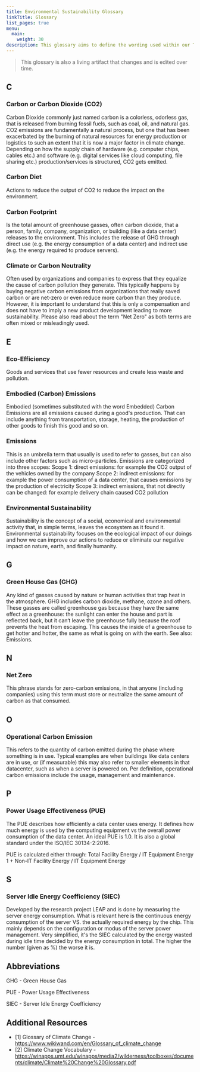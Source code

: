 ```yaml
---
title: Environmental Sustainability Glossary
linkTitle: Glossary
list_pages: true
menu:
  main:
    weight: 30
description: This glossary aims to define the wording used within our Technical Advisory Group (TAG) for environmental sustainability. It doesn't claim to be holistically complete and therefore provides additional resources where needed.
---
```


> This glossary is also a living artifact that changes and is edited over time.

## C

### **Carbon or Carbon Dioxide (CO2)**

Carbon Dioxide commonly just named carbon is a colorless, odorless gas, that is released from burning fossil fuels, such as coal, oil, and natural gas.
CO2 emissions are fundamentally a natural process, but one that has been exacerbated by the burning of natural resources for energy production or logistics to such an extent that it is now a major factor in climate change. Depending on how the supply chain of hardware (e.g. computer chips, cables etc.) and software (e.g. digital services like cloud computing, file sharing etc.) production/services is structured, CO2 gets emitted.

### **Carbon Diet**

Actions to reduce the output of CO2 to reduce the impact on the environment.

### **Carbon Footprint**

Is the total amount of greenhouse gasses, often carbon dioxide, that a person, family, company, organization, or building (like a data center) releases to the environment.
This includes the release of GHG through direct use (e.g. the energy consumption of a data center) and indirect use (e.g. the energy required to produce servers).

### **Climate or Carbon Neutrality**

Often used by organizations and companies to express that they equalize the cause of carbon pollution they generate.
This typically happens by buying negative carbon emissions from organizations that really saved carbon or are net-zero or even reduce more carbon than they produce.
However, it is important to understand that this is only a compensation and does not have to imply a new product development leading to more sustainability. Please also read about the term "Net Zero" as both terms are often mixed or misleadingly used.

## E

### **Eco-Efficiency**

Goods and services that use fewer resources and create less waste and pollution.

### **Embodied (Carbon) Emissions**

Embodied (sometimes substituted with the word Embedded) Carbon Emissions are all emissions caused during a good's production.
That can include anything from transportation, storage, heating, the production of other goods to finish this good and so on.

### **Emissions**

This is an umbrella term that usually is used to refer to gasses, but can also include other factors such as micro-particles. Emissions are categorized into three scopes:
Scope 1: direct emissions: for example the CO2 output of the vehicles owned by the company
Scope 2: indirect emissions: for example the power consumption of a data center, that causes emissions by the production of electricity
Scope 3: indirect emissions, that not directly can be changed: for example delivery chain caused CO2 pollution

### **Environmental Sustainability**

Sustainability is the concept of a social, economical and environmental activity that, in simple terms, leaves the ecosystem as it found it.
Environmental sustainability focuses on the ecological impact of our doings and how we can improve our actions to reduce or eliminate our negative impact on nature, earth, and finally humanity.

## G

### **Green House Gas (GHG)**

Any kind of gasses caused by nature or human activities that trap heat in the atmosphere. GHG includes carbon dioxide, methane, ozone and others.
These gasses are called greenhouse gas because they have the same effect as a greenhouse: the sunlight can enter the house and part is reflected back, but it can‘t leave the greenhouse fully because the roof prevents the heat from escaping.
This causes the inside of a greenhouse to get hotter and hotter, the same as what is going on with the earth. See also: Emissions.

## N

### **Net Zero**

This phrase stands for zero-carbon emissions, in that anyone (including companies) using this term must store or neutralize the same amount of carbon as that consumed.

## O

### **Operational Carbon Emission**

This refers to the quantity of carbon emitted during the phase where something is in use. Typical examples are when buildings like data centers are in use, or (if measurable) this may also refer to smaller elements in that datacenter, such as when a server is powered on.
Per definition, operational carbon emissions include the usage, management and maintenance.

## P

### **Power Usage Effectiveness (PUE)**

The PUE describes how efficiently a data center uses energy. It defines how much energy is used by the computing equipment vs the overall power consumption of the data center.
An ideal PUE is 1.0. It is also a global standard under the ISO/IEC 30134-2:2016.

PUE is calculated either through:
Total Facility Energy / IT Equipment Energy
1 + Non-IT Facility Energy / IT Equipment Energy

## S

### **Server Idle Energy Coefficiency (SIEC)**

Developed by the research project LEAP and is done by measuring the server energy consumption. What is relevant here is the continuous energy consumption of the server VS. the actually required energy by the chip.
This mainly depends on the configuration or modus of the server power management. Very simplified, it's the SIEC calculated by the energy wasted during idle time decided by the energy consumption in total.
The higher the number (given as %) the worse it is.

## Abbreviations

GHG - Green House Gas

PUE - Power Usage Effectiveness

SIEC - Server Idle Energy Coefficiency

## Additional Resources

* [1] Glossary of Climate Change - <https://www.wikiwand.com/en/Glossary_of_climate_change>
* [2] Climate Change Vocabulary - <https://winapps.umt.edu/winapps/media2/wilderness/toolboxes/documents/climate/Climate%20Change%20Glossary.pdf>

